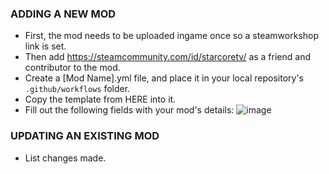 

### ADDING A NEW MOD

- First, the mod needs to be uploaded ingame once so a steamworkshop link is set.
- Then add https://steamcommunity.com/id/starcoretv/  as a friend and contributor to the mod. 
- Create a [Mod Name].yml file, and place it in your local repository's ``.github/workflows``  folder.
- Copy the template from HERE into it.
- Fill out the following fields with your mod's details:
![image](https://github.com/StarCoreSE/SCModRepository/assets/51190031/f3697d5a-eb95-4bef-b3d4-d21306cffe85)




### UPDATING AN EXISTING MOD
- List changes made.
